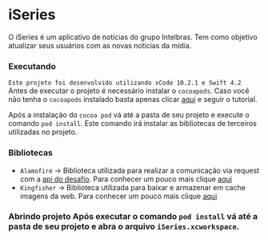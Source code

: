 # iSeries
O iSeries é um aplicativo de notícias do grupo Intelbras. Tem como objetivo atualizar seus usuários com as novas notícias da mídia. 
### Executando 
  ``` Este projeto foi desenvolvido utilizando xCode 10.2.1 e Swift 4.2 ``` 
  Antes de executar o projeto é necessário instalar o `cocoapods`. Caso você não tenha o `cocoapods` instalado basta apenas clicar [aqui](https://guides.cocoapods.org/using/getting-started.html) e seguir o tutorial. 
  
  Após a instalação do `cocoa pod` vá até a pasta de seu projeto e execute o comando `pod install`. Este comando irá instalar as bibliotecas de terceiros utilizadas no projeto.
### Bibliotecas 
  - ``Alamofire`` -> Biblioteca utilizada para realizar a comunicação via request com a [api do desafio](http://ec2-34-215-199-111.us-west-2.compute.amazonaws.com:5000/desafio). Para conhecer um pouco mais clique [aqui](https://github.com/Alamofire/Alamofire) 
  - `Kingfisher` -> Biblioteca utilizada para baixar e armazenar em cache imagens da web. Para conhecer um pouco mais clique [aqui](https://github.com/onevcat/Kingfisher) 
### Abrindo projeto Após executar o comando `pod install` vá até a pasta de seu projeto e abra o arquivo `iSeries.xcworkspace`.

